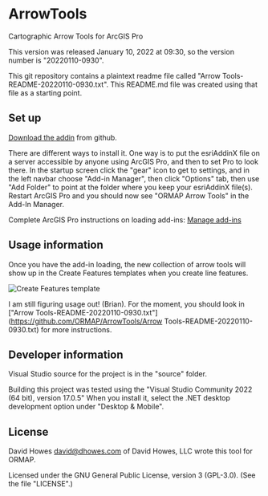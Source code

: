 # ArrowTools
Cartographic Arrow Tools for ArcGIS Pro

This version was released January 10, 2022 at 09:30, so the version number is "20220110-0930".

This git repository contains a plaintext readme file called "Arrow Tools-README-20220110-0930.txt".
This README.md file was created using that file as a starting point.

## Set up

[Download the addin](https://github.com/ORMAP/ArrowTools/ArrowTools-20220110-0930.esriAddinX) from github.

There are different ways to install it. One way is to put the esriAddinX file on a server accessible by anyone
using ArcGIS Pro, and then to set Pro to look there. In the startup screen click the "gear" icon to get to settings, and in the left navbar
choose "Add-in Manager", then click "Options" tab, then use "Add Folder" to point at the folder where you keep your esriAddinX file(s).
Restart ArcGIS Pro and you should now see "ORMAP Arrow Tools" in the Add-In Manager.

Complete ArcGIS Pro instructions on loading add-ins: [Manage add-ins](https://pro.arcgis.com/en/pro-app/latest/get-started/manage-add-ins.htm)

## Usage information

Once you have the add-in loading, the new collection of arrow tools will show up in the Create Features templates when you create line features.

![Create Features template](https://github.com/ORMAP/ArrowTools/arrow_tools_template.png)

I am still figuring usage out! (Brian).
For the moment, you should look in ["Arrow Tools-README-20220110-0930.txt"](https://github.com/ORMAP/ArrowTools/Arrow Tools-README-20220110-0930.txt) for more instructions.

## Developer information

Visual Studio source for the project is in the "source" folder.

Building this project was tested using the "Visual Studio Community 2022 (64 bit), version 17.0.5"
When you install it, select the .NET desktop development option under "Desktop & Mobile".

## License

David Howes <david@dhowes.com> of David Howes, LLC wrote this tool for ORMAP.

Licensed under the GNU General Public License, version 3 (GPL-3.0). (See the file "LICENSE".)
